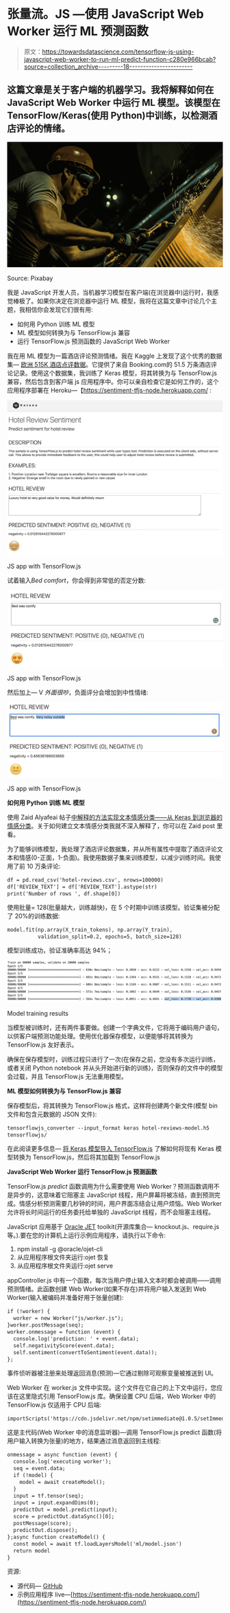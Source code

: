 # 张量流。JS —使用 JavaScript Web Worker 运行 ML 预测函数

> 原文：<https://towardsdatascience.com/tensorflow-js-using-javascript-web-worker-to-run-ml-predict-function-c280e966bcab?source=collection_archive---------18----------------------->

## 这篇文章是关于客户端的机器学习。我将解释如何在 JavaScript Web Worker 中运行 ML 模型。该模型在 TensorFlow/Keras(使用 Python)中训练，以检测酒店评论的情绪。

![](img/531120d9d21b093d0f2622eb848fb7c3.png)

Source: Pixabay

我是 JavaScript 开发人员，当机器学习模型在客户端(在浏览器中)运行时，我感觉棒极了。如果你决定在浏览器中运行 ML 模型，我将在这篇文章中讨论几个主题，我相信你会发现它们很有用:

*   如何用 Python 训练 ML 模型
*   ML 模型如何转换为与 TensorFlow.js 兼容
*   运行 TensorFlow.js 预测函数的 JavaScript Web Worker

我在用 ML 模型为一篇酒店评论预测情绪。我在 Kaggle 上发现了这个优秀的数据集— [欧洲 515K 酒店点评数据](https://www.kaggle.com/jiashenliu/515k-hotel-reviews-data-in-europe)。它提供了来自 Booking.com的 51.5 万条酒店评论记录。使用这个数据集，我训练了 Keras 模型，将其转换为与 TensorFlow.js 兼容，然后包含到客户端 js 应用程序中。你可以亲自检查它是如何工作的，这个应用程序部署在 Heroku—【https://sentiment-tfjs-node.herokuapp.com/ :

[![](img/139a593c97f28d6c1d520f079fb3aa4f.png)](https://sentiment-tfjs-node.herokuapp.com/)

JS app with TensorFlow.js

试着输入*Bed comfort*，你会得到非常低的否定分数:

![](img/39fe1cc4637c54e7adb3631ec44cfe7e.png)

JS app with TensorFlow.js

然后加上— V *外面很吵*，负面评分会增加到中性情绪:

![](img/02cb69066b38fc45d451b54823d46094.png)

JS app with TensorFlow.js

**如何用 Python 训练 ML 模型**

使用 Zaid Alyafeai 帖子[中解释的方法实现文本情感分类——从 Keras 到浏览器的情感分类](https://medium.com/@alyafey22/sentiment-classification-from-keras-to-the-browser-7eda0d87cdc6)。关于如何建立文本情感分类我就不深入解释了，你可以在 Zaid post 里看。

为了能够训练模型，我处理了酒店评论数据集，并从所有属性中提取了酒店评论文本和情感(0-正面，1-负面)。我使用数据子集来训练模型，以减少训练时间。我使用了前 10 万条评论:

```
df = pd.read_csv('hotel-reviews.csv', nrows=100000)
df['REVIEW_TEXT'] = df['REVIEW_TEXT'].astype(str)
print('Number of rows ', df.shape[0])
```

使用批量= 128(批量越大，训练越快)，在 5 个时期中训练该模型。验证集被分配了 20%的训练数据:

```
model.fit(np.array(X_train_tokens), np.array(Y_train),
          validation_split=0.2, epochs=5, batch_size=128)
```

模型训练成功，验证准确率高达 94%；

![](img/5127b499be358c8568519820c72e07ae.png)

Model training results

当模型被训练时，还有两件事要做。创建一个字典文件，它将用于编码用户语句，以供客户端预测功能处理。使用优化器保存模型，以便能够将其转换为 TensorFlow.js 友好表示。

确保在保存模型时，训练过程只进行了一次(在保存之前，您没有多次运行训练，或者关闭 Python notebook 并从头开始进行新的训练)，否则保存的文件中的模型会过载，并且 TensorFlow.js 无法重用模型。

**ML 模型如何转换为与 TensorFlow.js 兼容**

保存模型后，将其转换为 TensorFlow.js 格式，这样将创建两个新文件(模型 bin 文件和包含元数据的 JSON 文件):

```
tensorflowjs_converter --input_format keras hotel-reviews-model.h5 tensorflowjs/
```

在此阅读更多信息— [将 Keras 模型导入 TensorFlow.js](https://www.tensorflow.org/js/tutorials/conversion/import_keras) 了解如何将现有 Keras 模型转换为 TensorFlow.js，然后将其加载到 TensorFlow.js

**JavaScript Web Worker 运行 TensorFlow.js 预测函数**

TensorFlow.js *predict* 函数调用为什么需要使用 Web Worker？预测函数调用不是异步的，这意味着它阻塞主 JavaScript 线程，用户屏幕将被冻结，直到预测完成。情感分析预测需要几秒钟的时间，用户界面冻结会让用户烦恼。Web Worker 允许将长时间运行的任务委托给单独的 JavaScript 线程，而不会阻塞主线程。

JavaScript 应用基于 [Oracle JET](https://www.oracle.com/webfolder/technetwork/jet/globalGetStarted.html) toolkit(开源库集合— knockout.js、require.js 等。).要在您的计算机上运行示例应用程序，请执行以下命令:

1.  npm install -g @oracle/ojet-cli
2.  从应用程序根文件夹运行:ojet 恢复
3.  从应用程序根文件夹运行:ojet serve

appController.js 中有一个函数，每次当用户停止输入文本时都会被调用——调用预测情绪。此函数创建 Web Worker(如果不存在)并将用户输入发送到 Web Worker(输入被编码并准备好用于张量创建):

```
if (!worker) {
  worker = new Worker("js/worker.js");
}worker.postMessage(seq);
worker.onmessage = function (event) {
  console.log('prediction: ' + event.data);
  self.negativityScore(event.data);
  self.sentiment(convertToSentiment(event.data));
};
```

事件侦听器被注册来处理返回消息(预测)—它通过剔除可观察变量被推送到 UI。

Web Worker 在 worker.js 文件中实现。这个文件在它自己的上下文中运行，您应该在这里隐式引用 TensorFlow.js 库。确保设置 CPU 后端，Web Worker 中的 TensorFlow.js 仅适用于 CPU 后端:

```
importScripts('https://cdn.jsdelivr.net/npm/setimmediate@1.0.5/setImmediate.min.js');importScripts('https://cdn.jsdelivr.net/npm/@tensorflow/tfjs@1.2.7/dist/tf.min.js');tf.setBackend('cpu');
```

这是主代码(Web Worker 中的消息监听器)—调用 TensorFlow.js predict 函数(将用户输入转换为张量)的地方，结果通过消息返回到主线程:

```
onmessage = async function (event) {
  console.log('executing worker');
  seq = event.data;
  if (!model) {
    model = await createModel();
  }
  input = tf.tensor(seq);
  input = input.expandDims(0);
  predictOut = model.predict(input);
  score = predictOut.dataSync()[0];
  postMessage(score);
  predictOut.dispose();
};async function createModel() {
  const model = await tf.loadLayersModel('ml/model.json')
  return model
}
```

资源:

*   源代码— [GitHub](https://github.com/abaranovskis-redsamurai/automation-repo/tree/master/tfjs-sentiment)
*   示例应用程序 live—[https://sentiment-tfjs-node.herokuapp.com/](https://sentiment-tfjs-node.herokuapp.com/)